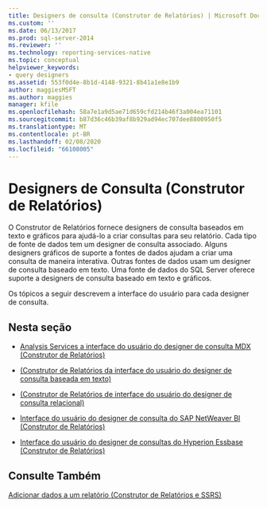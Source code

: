 ```yaml
---
title: Designers de consulta (Construtor de Relatórios) | Microsoft Docs
ms.custom: ''
ms.date: 06/13/2017
ms.prod: sql-server-2014
ms.reviewer: ''
ms.technology: reporting-services-native
ms.topic: conceptual
helpviewer_keywords:
- query designers
ms.assetid: 553f0d4e-8b1d-4148-9321-8b41a1e8e1b9
author: maggiesMSFT
ms.author: maggies
manager: kfile
ms.openlocfilehash: 58a7e1a9d5ae71d659cfd214b46f3a004ea71101
ms.sourcegitcommit: b87d36c46b39af8b929ad94ec707dee8800950f5
ms.translationtype: MT
ms.contentlocale: pt-BR
ms.lasthandoff: 02/08/2020
ms.locfileid: "66108005"
---
```

# <a name="query-designers-report-builder"></a>Designers de Consulta (Construtor de Relatórios)
  O Construtor de Relatórios fornece designers de consulta baseados em texto e gráficos para ajudá-lo a criar consultas para seu relatório. Cada tipo de fonte de dados tem um designer de consulta associado. Alguns designers gráficos de suporte a fontes de dados ajudam a criar uma consulta de maneira interativa. Outras fontes de dados usam um designer de consulta baseado em texto. Uma fonte de dados do SQL Server oferece suporte a designers de consulta baseado em texto e gráficos.  
  
 Os tópicos a seguir descrevem a interface do usuário para cada designer de consulta.  
  
## <a name="in-this-section"></a>Nesta seção  
  
-   [Analysis Services a interface do usuário do designer de consulta MDX &#40;Construtor de Relatórios&#41;](../../2014/reporting-services/analysis-services-mdx-query-designer-user-interface-report-builder.md)  
  
-   [&#40;Construtor de Relatórios da interface do usuário do designer de consulta baseada em texto&#41;](report-data/text-based-query-designer-user-interface-report-builder.md)  
  
-   [&#40;Construtor de Relatórios de interface do usuário do designer de consulta relacional&#41;](report-data/relational-query-designer-user-interface-report-builder.md)  
  
-   [Interface do usuário do designer de consulta do SAP NetWeaver BI &#40;Construtor de Relatórios&#41;](../../2014/reporting-services/sap-netweaver-bi-query-designer-user-interface-report-builder.md)  
  
-   [Interface do usuário do designer de consultas do Hyperion Essbase &#40;Construtor de Relatórios&#41;](../../2014/reporting-services/hyperion-essbase-query-designer-user-interface-report-builder.md)  
  
## <a name="see-also"></a>Consulte Também  
 [Adicionar dados a um relatório &#40;Construtor de Relatórios e SSRS&#41;](report-data/report-datasets-ssrs.md)  
  
  
